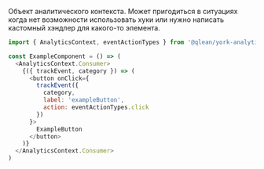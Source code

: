 Объект аналитического контекста. Может пригодиться в ситуациях когда нет возможности использовать хуки или нужно написать кастомный хэндлер для какого-то элемента.

```js static
import { AnalyticsContext, eventActionTypes } from '@qlean/york-analytics'

const ExampleComponent = () => (
  <AnalyticsContext.Consumer>
    {({ trackEvent, category }) => (
      <button onClick={
        trackEvent({
          category,
          label: 'exampleButton',
          action: eventActionTypes.click
        })
      }>
        ExampleButton
      </button>
    )}
  </AnalyticsContext.Consumer>
)
```